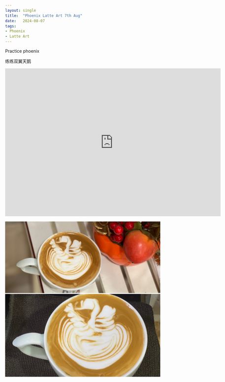 ```yaml
---
layout: single
title:  "Phoenix Latte Art 7th Aug"
date:   2024-08-07
tags:
- Phoenix
- Latte Art
---
```



Practice phoenix

练练双翼天鹅


<div class="embed-container">
  <iframe
      src="https://www.youtube.com/embed/_A6iSR39N7I"
      width="700"
      height="480"
      frameborder="0"
      allowfullscreen="true">
  </iframe>
</div>



![](/assets/img/2024/08/07/E2C9226D-58A3-410C-8848-2C29E7B65745.JPG)

